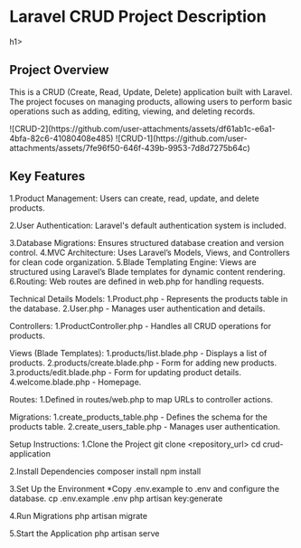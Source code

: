 <h1>Laravel CRUD Project Description </h1>h1>
<h2>Project Overview</h2>
<p></p>This is a CRUD (Create, Read, Update, Delete) application built with Laravel. The project focuses on managing products, allowing users to perform basic operations such as adding, editing, viewing, and deleting records.</p>
<img>![CRUD-2](https://github.com/user-attachments/assets/df61ab1c-e6a1-4bfa-82c6-41080408e485)</img>
<img>![CRUD-1](https://github.com/user-attachments/assets/7fe96f50-646f-439b-9953-7d8d7275b64c)</img>

<h2>Key Features</h2>
<p></p>1.Product Management: Users can create, read, update, and delete products.</p>
<p></p>2.User Authentication: Laravel's default authentication system is included.</p>
3.Database Migrations: Ensures structured database creation and version control.
4.MVC Architecture: Uses Laravel’s Models, Views, and Controllers for clean code organization.
5.Blade Templating Engine: Views are structured using Laravel’s Blade templates for dynamic content rendering.
6.Routing: Web routes are defined in web.php for handling requests.

Technical Details
Models:
1.Product.php - Represents the products table in the database.
2.User.php - Manages user authentication and details.

Controllers:
1.ProductController.php - Handles all CRUD operations for products.

Views (Blade Templates):
1.products/list.blade.php - Displays a list of products.
2.products/create.blade.php - Form for adding new products.
3.products/edit.blade.php - Form for updating product details.
4.welcome.blade.php - Homepage.

Routes:
1.Defined in routes/web.php to map URLs to controller actions.

Migrations:
1.create_products_table.php - Defines the schema for the products table.
2.create_users_table.php - Manages user authentication.

Setup Instructions:
1.Clone the Project
  git clone <repository_url>
  cd crud-application
  
2.Install Dependencies
  composer install
  npm install
  
3.Set Up the Environment
  *Copy .env.example to .env and configure the database.
  cp .env.example .env
  php artisan key:generate
  
4.Run Migrations
  php artisan migrate
  
5.Start the Application
  php artisan serve
